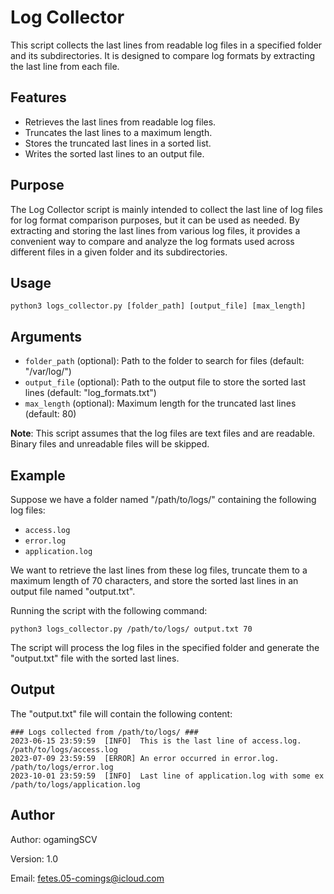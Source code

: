 # Log Collector

This script collects the last lines from readable log files in a specified folder and its subdirectories. It is designed to compare log formats by extracting the last line from each file.

## Features

- Retrieves the last lines from readable log files.
- Truncates the last lines to a maximum length.
- Stores the truncated last lines in a sorted list.
- Writes the sorted last lines to an output file.

## Purpose

The Log Collector script is mainly intended to collect the last line of log files for log format comparison purposes, but it can be used as needed. By extracting and storing the last lines from various log files, it provides a convenient way to compare and analyze the log formats used across different files in a given folder and its subdirectories.

## Usage

```shell
python3 logs_collector.py [folder_path] [output_file] [max_length]
```

## Arguments

- `folder_path` (optional): Path to the folder to search for files (default: "/var/log/")
- `output_file` (optional): Path to the output file to store the sorted last lines (default: "log_formats.txt")
- `max_length` (optional): Maximum length for the truncated last lines (default: 80)

**Note**: This script assumes that the log files are text files and are readable. Binary files and unreadable files will be skipped.

## Example

Suppose we have a folder named "/path/to/logs/" containing the following log files:

- `access.log`
- `error.log`
- `application.log`

We want to retrieve the last lines from these log files, truncate them to a maximum length of 70 characters, and store the sorted last lines in an output file named "output.txt".

Running the script with the following command:

```shell
python3 logs_collector.py /path/to/logs/ output.txt 70
```

The script will process the log files in the specified folder and generate the "output.txt" file with the sorted last lines.

## Output

The "output.txt" file will contain the following content:

```
### Logs collected from /path/to/logs/ ###
2023-06-15 23:59:59  [INFO]  This is the last line of access.log.       /path/to/logs/access.log
2023-07-09 23:59:59  [ERROR] An error occurred in error.log.            /path/to/logs/error.log
2023-10-01 23:59:59  [INFO]  Last line of application.log with some ex  /path/to/logs/application.log
```

## Author

Author: ogamingSCV

Version: 1.0

Email: fetes.05-comings@icloud.com
